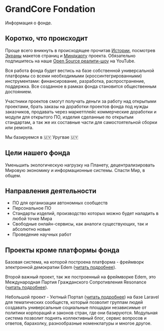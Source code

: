 # GrandCore Fondation
Информация о фонде. 



## Коротко, что происходит 

Проще всего вникнуть в происходящее прочитав [Истории](https://github.com/grandcore/grandcore.org/tree/master/documentation/stories.md), посмотрев [Экраны](https://www.figma.com/file/Ag33afXxUOh2otvXJhwo7i/UIs?node-id=0%3A1) макетов страниц и [Миндкарту](https://www.draw.io/?lightbox=1&highlight=0000ff&edit=_blank&layers=1&nav=1&title=grandcore.org#Uhttps%3A%2F%2Fdrive.google.com%2Fuc%3Fid%3D1pdNwWqCsGxdrEGcJ6Gn7gH1DTl_yrrLg%26export%3Ddownload) проекта. Обязательно подпишитесь на наше [Open Source реалити-шоу](https://www.youtube.com/channel/UCCcI0eNBhfd0qHIzZLDvKVA) на YouTube.

Вся работа фонда будет вестись на базе собственной универсальной платформы со всеми необходимыми (кроссинтегрированными) инструментами: финансирование, разработка, распространение, поддержка. Все созданное в рамках фонда становится общественным достоянием. 

Участники проектов смогут получать деньги за работу над открытыми проектами, брать заказы на доработки проектов фонда под нужды заказчиков, продавать через маркетплейс коммерческие доработки и модули для открытого ПО, изделия сделанные по открытым стандартам, а так же их составные части для самостоятельной сборки или ремонта.  

Мы базируемся в 🇺🇾 Уругвае 🇺🇾

## Цели нашего фонда

Уменьшить экологическую нагрузку на Планету, децентрализировать Мировую экономику и информационные системы. Спасти Мир, в общем.  

## Направления деятельности

- ПО для организации автономных сообществ
- Персональное ПО
- Стандарты изделий, производство которых можно будет наладить в любой точке Мира
- Свободные онлайн-сервисы, как аналоги существующих, так и абсолютно новые 
- Проведение научных работ


## Проекты кроме платформы фонда

Базовая система, на которой построена платформа - фреймворк электронной демократии Edem ([читать подробнее](https://github.com/grandcore/Edem)).

Второй важный проект, так же построенный на фреймворке Edem, это Международная Партия Гражданского Сопротивления  Resonance ([читать подробнее](https://github.com/grandcore/Resonance)).

Небольшой проект - Уютный Портал ([читать подробнее](https://github.com/grandcore/Uyutny)) на базе Laravel для тематических сообществ, который позволит группам людей создавать универсальные социальные площадки независимые от политики корпораций и законов стран, где они базируются. Модульная система позволит поднять коллективный блог, сервис вопросов и ответов, барахолку, разнообразные номенклатуры и многое другое.  


